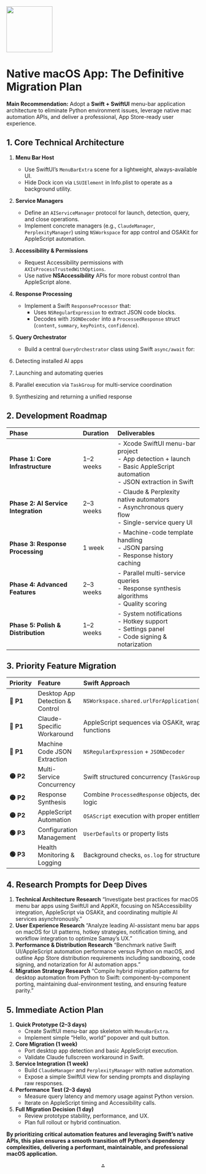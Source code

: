 <img src="https://r2cdn.perplexity.ai/pplx-full-logo-primary-dark%402x.png" class="logo" width="120"/>

# Native macOS App: The Definitive Migration Plan

**Main Recommendation:** Adopt a **Swift + SwiftUI** menu-bar application architecture to eliminate Python environment issues, leverage native mac automation APIs, and deliver a professional, App Store-ready user experience.

## 1. Core Technical Architecture

1. **Menu Bar Host**
    - Use SwiftUI’s `MenuBarExtra` scene for a lightweight, always-available UI.
    - Hide Dock icon via `LSUIElement` in Info.plist to operate as a background utility.
2. **Service Managers**
    - Define an `AIServiceManager` protocol for launch, detection, query, and close operations.
    - Implement concrete managers (e.g., `ClaudeManager`, `PerplexityManager`) using `NSWorkspace` for app control and OSAKit for AppleScript automation.
3. **Accessibility \& Permissions**
    - Request Accessibility permissions with `AXIsProcessTrustedWithOptions`.
    - Use native **NSAccessibility** APIs for more robust control than AppleScript alone.
4. **Response Processing**
    - Implement a Swift `ResponseProcessor` that:
        - Uses `NSRegularExpression` to extract JSON code blocks.
        - Decodes with `JSONDecoder` into a `ProcessedResponse` struct (`content`, `summary`, `keyPoints`, `confidence`).
5. **Query Orchestrator**
    - Build a central `QueryOrchestrator` class using Swift `async/await` for:

6. Detecting installed AI apps
7. Launching and automating queries
8. Parallel execution via `TaskGroup` for multi-service coordination
9. Synthesizing and returning a unified response

## 2. Development Roadmap

| Phase | Duration | Deliverables |
| :-- | :-- | :-- |
| **Phase 1: Core Infrastructure** | 1–2 weeks | -  Xcode SwiftUI menu-bar project<br>-  App detection + launch<br>-  Basic AppleScript automation<br>-  JSON extraction in Swift |
| **Phase 2: AI Service Integration** | 2–3 weeks | -  Claude \& Perplexity native automators<br>-  Asynchronous query flow<br>-  Single-service query UI |
| **Phase 3: Response Processing** | 1 week | -  Machine-code template handling<br>-  JSON parsing<br>-  Response history caching |
| **Phase 4: Advanced Features** | 2–3 weeks | -  Parallel multi-service queries<br>-  Response synthesis algorithms<br>-  Quality scoring |
| **Phase 5: Polish \& Distribution** | 1–2 weeks | -  System notifications<br>-  Hotkey support<br>-  Settings panel<br>-  Code signing \& notarization |

## 3. Priority Feature Migration

| Priority | Feature | Swift Approach |
| :-- | :-- | :-- |
| **🚨 P1** | Desktop App Detection \& Control | `NSWorkspace.shared.urlForApplication(withBundleIdentifier:)` |
| **🚨 P1** | Claude-Specific Workaround | AppleScript sequences via OSAKit, wrapped in Swift `async` functions |
| **🚨 P1** | Machine Code JSON Extraction | `NSRegularExpression` + `JSONDecoder` |
| **🟡 P2** | Multi-Service Concurrency | Swift structured concurrency (`TaskGroup`) |
| **🟡 P2** | Response Synthesis | Combine `ProcessedResponse` objects, deduplicate, consensus logic |
| **🟡 P2** | AppleScript Automation | `OSAScript` execution with proper entitlements |
| **🟢 P3** | Configuration Management | `UserDefaults` or property lists |
| **🟢 P3** | Health Monitoring \& Logging | Background checks, `os.log` for structured diagnostics |

## 4. Research Prompts for Deep Dives

1. **Technical Architecture Research**
“Investigate best practices for macOS menu bar apps using SwiftUI and AppKit, focusing on NSAccessibility integration, AppleScript via OSAKit, and coordinating multiple AI services asynchronously.”
2. **User Experience Research**
“Analyze leading AI-assistant menu bar apps on macOS for UI patterns, hotkey strategies, notification timing, and workflow integration to optimize Samay’s UX.”
3. **Performance \& Distribution Research**
“Benchmark native Swift UI/AppleScript automation performance versus Python on macOS, and outline App Store distribution requirements including sandboxing, code signing, and notarization for AI automation apps.”
4. **Migration Strategy Research**
“Compile hybrid migration patterns for desktop automation from Python to Swift: component-by-component porting, maintaining dual-environment testing, and ensuring feature parity.”

## 5. Immediate Action Plan

1. **Quick Prototype (2–3 days)**
    - Create SwiftUI menu-bar app skeleton with `MenuBarExtra`.
    - Implement simple “Hello, world” popover and quit button.
2. **Core Migration (1 week)**
    - Port desktop app detection and basic AppleScript execution.
    - Validate Claude fullscreen workaround in Swift.
3. **Service Integration (1 week)**
    - Build `ClaudeManager` and `PerplexityManager` with native automation.
    - Expose a simple SwiftUI view for sending prompts and displaying raw responses.
4. **Performance Test (2–3 days)**
    - Measure query latency and memory usage against Python version.
    - Iterate on AppleScript timing and Accessibility calls.
5. **Full Migration Decision (1 day)**
    - Review prototype stability, performance, and UX.
    - Plan full rollout or hybrid continuation.

**By prioritizing critical automation features and leveraging Swift’s native APIs, this plan ensures a smooth transition off Python’s dependency complexities, delivering a performant, maintainable, and professional macOS application.**

<div style="text-align: center">⁂</div>

[^1]: NATIVE_MACOS_APP_RESEARCH.md

[^2]: https://danielsaidi.com/blog/2023/11/22/customizing-the-macos-menu-bar-in-swiftui

[^3]: https://stackoverflow.com/questions/68305958/creating-a-macos-windowless-menu-bar-application-with-swiftui

[^4]: https://developer.apple.com/videos/play/wwdc2022/10075/

[^5]: https://www.youtube.com/watch?v=568mNVqFx-I

[^6]: https://developer.apple.com/videos/play/wwdc2021/10119/

[^7]: https://www.reddit.com/r/swift/comments/1hy6puo/apple_script_in_swiftui_software/

[^8]: https://nilcoalescing.com/blog/BuildAMacOSMenuBarUtilityInSwiftUI

[^9]: https://developer.apple.com/documentation/appkit/nsaccessibility-swift.struct/attribute/menubar

[^10]: https://stackoverflow.com/questions/61988694/how-to-run-applescript-from-inside-a-swiftui-view

[^11]: https://steipete.me/posts/2025/showing-settings-from-macos-menu-bar-items

[^12]: https://developer.apple.com/documentation/appkit/nsaccessibility-swift.struct/attribute/menubar?changes=_9

[^13]: https://spin.atomicobject.com/swift-automator-workflows/

[^14]: https://www.kodeco.com/books/macos-by-tutorials/v1.0/chapters/3-adding-menus-toolbars

[^15]: https://www.createwithswift.com/creating-and-customizing-the-menu-bar-of-a-swiftui-app/

[^16]: https://forum.latenightsw.com/t/integrate-applescript-into-a-swift-app/4674

[^17]: https://capgemini.github.io/development/macos-development-with-swift/

[^18]: https://www.youtube.com/watch?v=d4qwt3zcLvA

[^19]: https://www.macscripter.net/t/swift-scripting/75639

[^20]: https://www.youtube.com/watch?v=CuMLpnjPr2Y

[^21]: https://kyan.com/news/using-swift-swiftui-to-build-a-modern-macos-menu-bar-app

